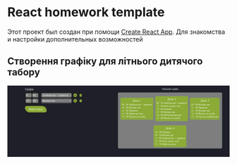 # React homework template

Этот проект был создан при помощи
[Create React App](https://github.com/facebook/create-react-app). Для знакомства
и настройки дополнительных возможностей

## Створення графіку для літнього дитячого табору

![Creating repo from a template step 1](./src/image/schadule.png)
